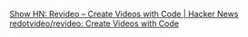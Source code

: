 
[Show HN: Revideo – Create Videos with Code | Hacker News](https://news.ycombinator.com/item?id=40646741)
[redotvideo/revideo: Create Videos with Code](https://github.com/redotvideo/revideo)

